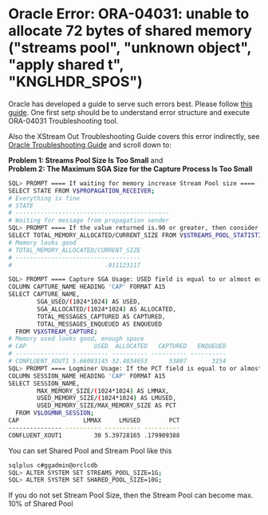 # Oracle Error: ORA-04031: unable to allocate 72 bytes of shared memory ("streams pool", "unknown object", "apply shared t", "KNGLHDR_SPOS")

Oracle has developed a guide to serve such errors best. Please follow [this guide](https://docs.oracle.com/en/engineered-systems/health-diagnostics/autonomous-health-framework/ahfug/ora-04031.html). One first setp should be to understand error structure and execute ORA-04031 Troubleshooting tool.

Also the XStream Out Troubleshooting Guide covers this error indirectly, see [Oracle Troubleshooting Guide](https://docs.oracle.com/en/database/oracle/oracle-database/23/xstrm/troubleshooting-xstream-out.html) and scroll down to: 

**Problem 1: Streams Pool Size Is Too Small** and  
**Problem 2: The Maximum SGA Size for the Capture Process Is Too Small**


```bash
SQL> PROMPT ==== If waiting for memory increase Stream Pool size ====
SELECT STATE FROM V$PROPAGATION_RECEIVER;  
# Everything is fine
# STATE
# -------------------------------------------
# Waiting for message from propagation sender
SQL> PROMPT ==== If the value returned is.90 or greater, then consider increasing the Streams pool size ====
SELECT TOTAL_MEMORY_ALLOCATED/CURRENT_SIZE FROM V$STREAMS_POOL_STATISTICS;
# Memory looks good
# TOTAL_MEMORY_ALLOCATED/CURRENT_SIZE
# -----------------------------------
#                          .011123117

SQL> PROMPT ==== Capture SGA Usage: USED field is equal to or almost equal to the ALLOCATED increase SGA ====
COLUMN CAPTURE_NAME HEADING 'CAP' FORMAT A15
SELECT CAPTURE_NAME,
        SGA_USED/(1024*1024) AS USED, 
        SGA_ALLOCATED/(1024*1024) AS ALLOCATED, 
        TOTAL_MESSAGES_CAPTURED AS CAPTURED, 
        TOTAL_MESSAGES_ENQUEUED AS ENQUEUED 
  FROM V$XSTREAM_CAPTURE;
# Memory used looks good, enough space  
# CAP                   USED  ALLOCATED   CAPTURED   ENQUEUED
# --------------- ---------- ---------- ---------- ----------
# CONFLUENT_XOUT1 5.66083145 32.4034653      53807       3154
SQL> PROMPT ==== Logminer Usage: If the PCT field is equal to or almost equal to 1 in the output, then you might need to increase the maximum SGA size ====
COLUMN SESSION_NAME HEADING 'CAP' FORMAT A15
SELECT SESSION_NAME, 
        MAX_MEMORY_SIZE/(1024*1024) AS LMMAX, 
        USED_MEMORY_SIZE/(1024*1024) AS LMUSED, 
        USED_MEMORY_SIZE/MAX_MEMORY_SIZE AS PCT 
  FROM V$LOGMNR_SESSION;
CAP                  LMMAX     LMUSED        PCT
--------------- ---------- ---------- ----------
CONFLUENT_XOUT1         30 5.39728165 .179909388
```

You can set Shared Pool and Stream Pool like this

```bash
sqlplus c#ggadmin@orclcdb
SQL> ALTER SYSTEM SET STREAMS_POOL_SIZE=1G;
SQL> ALTER SYSTEM SET SHARED_POOL_SIZE=10G;
```

If you do not set Stream Pool Size, then the Stream Pool can become max. 10% of Shared Pool
